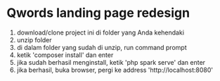 # Qwords landing page redesign

1. download/clone project ini di folder yang Anda kehendaki
2. unzip folder
3. di dalam folder yang sudah di unzip, run command prompt
4. ketik 'composer install' dan enter
5. jika sudah berhasil menginstall, ketik 'php spark serve' dan enter
6. jika berhasil, buka browser, pergi ke address 'http://localhost:8080'
